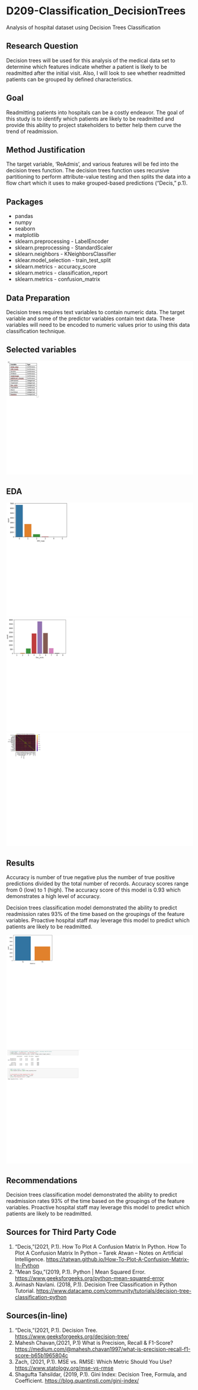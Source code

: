 # D209-Classification_DecisionTrees
Analysis of hospital dataset using Decision Trees Classification

## Research Question
Decision trees will be used for this analysis of the medical data set to determine which features indicate whether a patient is likely to be readmitted after the initial visit.  Also, I will look to see whether readmitted patients can be grouped by defined characteristics. 

## Goal
Readmitting patients into hospitals can be a costly endeavor.  The goal of this study is to identify which patients are likely to be readmitted and provide this ability to project stakeholders to better help them curve the trend of readmission. 

## Method Justification
The target variable, ‘ReAdmis’, and various features will be fed into the decision trees function. The decision trees function uses recursive partitioning to perform attribute-value testing and then splits the data into a flow chart which it uses to make grouped-based predictions (“Decis,” p.1). 

## Packages
  * pandas
  * numpy
  * seaborn
  * matplotlib
  * sklearn.preprocessing - LabelEncoder
  * sklearn.preprocessing - StandardScaler
  * sklearn.neighbors - KNeighborsClassifier
  * sklear.model_selection - train_test_split
  * sklearn.metrics - accuracy_score
  * sklearn.metrics - classification_report
  * sklearn.metrics - confusion_matrix

## Data Preparation
Decision trees requires text variables to contain numeric data.  The target variable and some of the predictor variables contain text data.  These variables will need to be encoded to numeric values prior to using this data classification technique. 

## Selected variables
![alt_text](https://github.com/smithjs135/D209-Classification_DecisionTrees/blob/main/selected_vars.jpg "")


## EDA
![alt_text](https://github.com/smithjs135/D209-Classification_DecisionTrees/blob/main/cp_vitdsupport.jpg "")
![alt_text](https://github.com/smithjs135/D209-Classification_DecisionTrees/blob/main/count_plot_docvis.jpg "")
![alt_text](https://github.com/smithjs135/D209-Classification_DecisionTrees/blob/main/corr_mat.jpg "")

## Results
Accuracy is number of true negative plus the number of true positive predictions divided by the total number of records. Accuracy scores range from 0 (low) to 1 (high). The accuracy score of this model is 0.93 which demonstrates a high level of accuracy. 

Decision trees classification model demonstrated the ability to predict readmission rates 93% of the time based on the groupings of the feature variables. Proactive hospital staff may leverage this model to predict which patients are likely to be readmitted. 

![alt_text](https://github.com/smithjs135/D209-Classification_DecisionTrees/blob/main/cp_readmis.png "")
![alt_text](https://github.com/smithjs135/D209-Classification_DecisionTrees/blob/main/res.jpg "")

## Recommendations
Decision trees classification model demonstrated the ability to predict readmission rates 93% of the time based on the groupings of the feature variables. Proactive hospital staff may leverage this model to predict which patients are likely to be readmitted. 

## Sources for Third Party Code 
1.	“Decis,”(2021, P.1). How To Plot A Confusion Matrix In Python.
How To Plot A Confusion Matrix In Python – Tarek Atwan – Notes on Artificial Intelligence. https://tatwan.github.io/How-To-Plot-A-Confusion-Matrix-In-Python
2.	“Mean Squ,”(2019, P.1). Python | Mean Squared Error. 
https://www.geeksforgeeks.org/python-mean-squared-error
3.	Avinash Navlani. (2018, P.1). Decision Tree Classification in Python Tutorial.
https://www.datacamp.com/community/tutorials/decision-tree-classification-python

## Sources(in-line)
1.	“Decis,”(2021, P.1). Decision Tree.
https://www.geeksforgeeks.org/decision-tree/
2.	Mahesh Chavan,(2021, P.1) What is Precision, Recall & F1-Score?
https://medium.com/@mahesh.chavan1997/what-is-precision-recall-f1-score-b65b1965804c
3.	Zach, (2021, P.1). MSE vs. RMSE: Which Metric Should You Use? https://www.statology.org/mse-vs-rmse
4.	Shagufta Tahsildar, (2019, P.1). Gini Index: Decision Tree, Formula, and Coefficient.
https://blog.quantinsti.com/gini-index/


